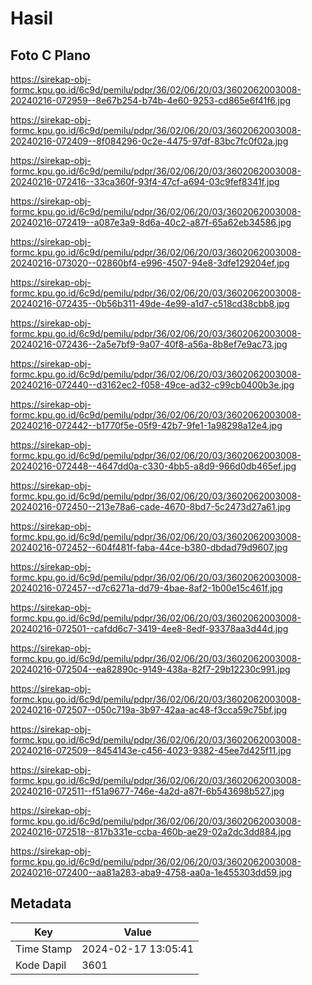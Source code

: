 # Hasil

## Foto C Plano

https://sirekap-obj-formc.kpu.go.id/6c9d/pemilu/pdpr/36/02/06/20/03/3602062003008-20240216-072959--8e67b254-b74b-4e60-9253-cd865e6f41f6.jpg

https://sirekap-obj-formc.kpu.go.id/6c9d/pemilu/pdpr/36/02/06/20/03/3602062003008-20240216-072409--8f084296-0c2e-4475-97df-83bc7fc0f02a.jpg

https://sirekap-obj-formc.kpu.go.id/6c9d/pemilu/pdpr/36/02/06/20/03/3602062003008-20240216-072416--33ca360f-93f4-47cf-a694-03c9fef8341f.jpg

https://sirekap-obj-formc.kpu.go.id/6c9d/pemilu/pdpr/36/02/06/20/03/3602062003008-20240216-072419--a087e3a9-8d6a-40c2-a87f-65a62eb34586.jpg

https://sirekap-obj-formc.kpu.go.id/6c9d/pemilu/pdpr/36/02/06/20/03/3602062003008-20240216-073020--02860bf4-e996-4507-94e8-3dfe129204ef.jpg

https://sirekap-obj-formc.kpu.go.id/6c9d/pemilu/pdpr/36/02/06/20/03/3602062003008-20240216-072435--0b56b311-49de-4e99-a1d7-c518cd38cbb8.jpg

https://sirekap-obj-formc.kpu.go.id/6c9d/pemilu/pdpr/36/02/06/20/03/3602062003008-20240216-072436--2a5e7bf9-9a07-40f8-a56a-8b8ef7e9ac73.jpg

https://sirekap-obj-formc.kpu.go.id/6c9d/pemilu/pdpr/36/02/06/20/03/3602062003008-20240216-072440--d3162ec2-f058-49ce-ad32-c99cb0400b3e.jpg

https://sirekap-obj-formc.kpu.go.id/6c9d/pemilu/pdpr/36/02/06/20/03/3602062003008-20240216-072442--b1770f5e-05f9-42b7-9fe1-1a98298a12e4.jpg

https://sirekap-obj-formc.kpu.go.id/6c9d/pemilu/pdpr/36/02/06/20/03/3602062003008-20240216-072448--4647dd0a-c330-4bb5-a8d9-966d0db465ef.jpg

https://sirekap-obj-formc.kpu.go.id/6c9d/pemilu/pdpr/36/02/06/20/03/3602062003008-20240216-072450--213e78a6-cade-4670-8bd7-5c2473d27a61.jpg

https://sirekap-obj-formc.kpu.go.id/6c9d/pemilu/pdpr/36/02/06/20/03/3602062003008-20240216-072452--604f481f-faba-44ce-b380-dbdad79d9607.jpg

https://sirekap-obj-formc.kpu.go.id/6c9d/pemilu/pdpr/36/02/06/20/03/3602062003008-20240216-072457--d7c6271a-dd79-4bae-8af2-1b00e15c461f.jpg

https://sirekap-obj-formc.kpu.go.id/6c9d/pemilu/pdpr/36/02/06/20/03/3602062003008-20240216-072501--cafdd6c7-3419-4ee8-8edf-93378aa3d44d.jpg

https://sirekap-obj-formc.kpu.go.id/6c9d/pemilu/pdpr/36/02/06/20/03/3602062003008-20240216-072504--ea82890c-9149-438a-82f7-29b12230c991.jpg

https://sirekap-obj-formc.kpu.go.id/6c9d/pemilu/pdpr/36/02/06/20/03/3602062003008-20240216-072507--050c719a-3b97-42aa-ac48-f3cca59c75bf.jpg

https://sirekap-obj-formc.kpu.go.id/6c9d/pemilu/pdpr/36/02/06/20/03/3602062003008-20240216-072509--8454143e-c456-4023-9382-45ee7d425f11.jpg

https://sirekap-obj-formc.kpu.go.id/6c9d/pemilu/pdpr/36/02/06/20/03/3602062003008-20240216-072511--f51a9677-746e-4a2d-a87f-6b543698b527.jpg

https://sirekap-obj-formc.kpu.go.id/6c9d/pemilu/pdpr/36/02/06/20/03/3602062003008-20240216-072518--817b331e-ccba-460b-ae29-02a2dc3dd884.jpg

https://sirekap-obj-formc.kpu.go.id/6c9d/pemilu/pdpr/36/02/06/20/03/3602062003008-20240216-072400--aa81a283-aba9-4758-aa0a-1e455303dd59.jpg


## Metadata

| Key        | Value               |
| ---------- | ------------------- |
| Time Stamp | 2024-02-17 13:05:41 |
| Kode Dapil | 3601                |



